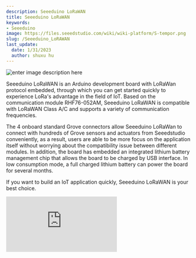 ```yaml
---
description: Seeeduino LoRaWAN
title: Seeeduino LoRaWAN
keywords:
- Seeeduino 
image: https://files.seeedstudio.com/wiki/wiki-platform/S-tempor.png
slug: /Seeeduino_LoRAWAN
last_update:
  date: 1/31/2023
  author: shuxu hu
---
```


![enter image description here](https://files.seeedstudio.com/wiki/Seeeduino_LoRa/img/cover.png)

Seeeduino LoRaWAN is an Arduino development board with LoRaWan protocol embedded, through which you can get started quickly to experience LoRa's advantage in the field of IoT. Based on the communication module RHF76-052AM, Seeeduino LoRaWAN is compatible with LoRaWAN Class A/C and supports a variety of communication frequencies.

The 4 onboard standard Grove connectors allow Seeeduino LoRaWan to connect with hundreds of Grove sensors and actuators from Seeedstudio conveniently, as a result, users are able to be more focus on the application itself without worrying about the compatibility issue between different modules. In addition, the board has embedded an integrated lithium battery management chip that allows the board to be charged by USB interface. In low consumption mode, a full charged lithium battery can power the board for several months.

If you want to build an IoT application quickly, Seeeduino LoRaWAN is your best choice.

<iframe width={800} height={450} src="https://www.youtube.com/embed/4df5kaaKa6I" frameBorder={0} allow="accelerometer; autoplay; encrypted-media; gyroscope; picture-in-picture" allowFullScreen />

|Product Version|Released Date | How to Buy|
|-------|-------------|----------|
|Seeeduino LoRaWAN |Dec 20, 2016|[![enter image description here](https://files.seeedstudio.com/wiki/Seeed-WiKi/docs/images/get_one_now_small.png)](https://www.seeedstudio.com/Seeeduino-LoRaWAN-p-2780.html)|
|Seeeduino LoRaWAN W/GPS |Dec 20, 2016|[![enter image description here](https://files.seeedstudio.com/wiki/Seeed-WiKi/docs/images/get_one_now_small.png)](https://www.seeedstudio.com/Seeeduino-LoRaWAN-W%2FGPS-p-2781.html)|

## Version Change

|Item| Seeeduino LoRaWAN W/GPS | Seeeduino LoRaWAN |
|---|---|---|
|Main Chip|ATSAMD21|ATSAMD21|
|GPS communication|√|x|
|modular|RHF76-052DM|RHF76-052AM|
|modular Release Time|2018|2018|

:::note
    Please update the firmware when the first time to use it. Please always plug 3.7V Lipo battery in case USB power supply is not sufficient.
:::

:::tip
    Seeeduino LoRaWAN W/GPS is consist of GPS module.
:::

## Features

* Minimum current (3.7V lipo battery) - 2mA
* Minimum current (3.7V lipo battery & remove PWR LED) - 80 uA

**Arduino/Processor**

* ATSAMD21G18 @ 48MHz with 3.3V logic/power
* Arduino compatible (based on Arduino Zero bootloader)
* Embedded with lithium battery management chip and status indicator led
* 20 GPIOs
* 4 on-board Grove connectors
* 18 x PWM pins
* 6 x analog inputs
* 1 x analog output (A0)
* 3.3V regulator with 200mA output
* Reset button

**LoRaWAN/RHF76-052**

* 1.45uA sleep current in WOR mode (Spec of the modules, not the board)
* High link budget of 160dB. -140dBm sensitivity and 19dBm Output power.
* Dual band, 434/470MHz and 868/915MHz
  * 19dBm@434MHz/470MHz
  * 14dBm@868MHz/915MHz
* Support LoRaWAN protocol, Class A/C
* Ultra long range communication
* Ultra low power consumption
* Firmware upgrade
* Small size: 23mm X 28mm with 33 pin SMT package

:::warning
    Unlike most Arduino & Genuino boards, the Zero runs at 3.3V. The maximum voltage that the I/O pins can tolerate is 3.3V. Applying voltages higher than 3.3V to any I/O pin could damage the board.
:::

## Specification

| Item|Value|
|--------------|-------------------------------------|
|Microcontroller |ATSAMD21G18, 32-Bit ARM Cortex M0+ |
|Operating Voltage |3.3V|
|Digital I/O Pins |20|
|PWM Pins |All but pins 2 and 7|
|UART |2 (Native and Programming)|
|Analog Input Pins| 6, 12-bit ADC channels|
|Analog Output Pins |1, 10-bit DAC|
|External Interrupts |All pins except pin 4|
|DC Current per I/O Pin |7 mA|
|Flash Memory |256 KB|
|SRAM |32 KB|
|EEPROM |None|
|Clock Speed |48 MHz|
|Lenght |68 mm|
|Width |53 mm|
|Weight |19.6g(without GPS), 19.9(with GPS)|

## Application Ideas

* Internet of Things
* Smart House
* Security
* Smart Grid
* Intelligent Farm
* Intelligent Park

:::tip
    Use Grove modules to expand your application
:::
There are 4 Grove connects on board. If this is your first time to hear about Grove, please put had on [Grove System](https://wiki.seeedstudio.com/Grove_System/) for more details.
In brief, Groves is hundreds of sensor that in standard style, which is consist of sensors, actuators, displays as well as communication.

## Hardware Overview

![enter image description here](https://files.seeedstudio.com/wiki/Seeeduino_LoRa/img/hw_LoRa.png)

* **1.** Micro USB - Programming and supply power to the board
* **2.** Grove connectors
* **3.** JST2.0 Lipo battery input (3.7V) and charge status led
* **4.** DFU Button - Firmware mode button
* **5.** Reset Button
* **6.** Arduino Pinout
* **7.** ICSP pins
* **8.** Firmware mode led
* **9.** Wire antenna
* **A.** uFL antenna
* **B.** RF module - RHF76-052AM
* **C.** ARM Cortex M0 processor - ATSAMD21G18
* **D.** LEDs
  * ***RX/TX*** - blink when data on UART(from/to USB)
  * ***L*** - an led connect to D13
  * ***PWR*** - power

:::tip
    If you want to use the 4 on-board Grove connector, please use digitalWrite(38, HIGH) to open VCC. Otherwise you can't provide power to Grove modules.
:::
**Pin Map**

|Pin Name|GPIO Num|External Interrupt|PWM|Analog In|Analog Out|Function|
|--------|--------|-----------|---|---------|----------|--------|
|0       |#0      |YES        |YES|         |          | RX(Serial)|
|1       |#1      |YES        |YES|         |          | TX(Serial)|
|2       |#2      |YES        |   |         |          |        |
|3       |#3      |YES        |YES|         |          |        |
|4       |#4      |           |YES|         |          |        |
|5       |#5      |YES        |YES|         |          |        |
|6       |#6      |YES        |YES|         |          |        |
|7       |#7      |YES        |   |         |          |        |
|8       |#8      |YES        |YES|         |          |        |
|9       |#9      |YES        |YES|         |          |        |
|10      |#10     |YES        |YES|         |          |        |
|11      |#11     |YES        |YES|         |          |        |
|12      |#12     |YES        |YES|         |          |        |
|13      |#13     |YES        |YES|         |          |        |
|SDA     |#20     |YES        |YES|         |          |        |
|SCL     |#21     |YES        |YES|         |          |        |
|A0      |#A0     |YES        |YES|YES      |YES       |        |
|A1      |#A1     |YES        |YES|YES      |          |        |
|A2      |#A2     |YES        |YES|YES      |          |        |
|A3      |#A3     |YES        |YES|YES      |          |        |
|A4      |#A4     |YES        |YES|YES      |          |Voltage of Battery|
|A5      |#A5     |YES        |YES|YES      |          |Charge Status|

:::note
    All pins can act as Digital Input and Output
:::

## Getting Started

:::note
If this is your first time using Arduino, we highly recommend you to refer to [Getting Started with Arduino](https://wiki.seeedstudio.com/Getting_Started_with_Arduino)
:::

First you need to install the latest Arduino IDE, and [ADD Seeeduino LoRa to your Arduino IDE](https://wiki.seeedstudio.com/Seeed_Arduino_Boards/).

## Install the Driver (For Windows)

When the first time to insert the board, you should get a USB COM device name Seeeduino LoRaWAN that need to install a driver. Click on the below button to download driver for the board.

[![enter image description here](https://files.seeedstudio.com/wiki/Seeeduino_LoRa/img/driver.png)](https://files.seeedstudio.com/wiki/Seeeduino_LoRa/res/driver.zip)

To make sure the driver was installed successful, open your Device Manager to see if **Seeeduino LoRaWAN** exists.

![enter image description here](https://files.seeedstudio.com/wiki/Seeeduino_LoRa/img/device_manager.png)

## 1. Blink

Now we can upload our first demo - Blink to Seeeduino LoRaWAN.

Open your Arduino IDE and click on **File > Examples > 01.Basics > Blink** to open the sketch or copy the blow code:

```c
// the setup function runs once when you press reset or power the board
void setup() {
  // initialize digital pin 13 as an output.
  pinMode(13, OUTPUT);
}

// the loop function runs over and over again forever
void loop() {
  digitalWrite(13, HIGH);   // turn the LED on (HIGH is the voltage level)
  delay(1000);              // wait for a second
  digitalWrite(13, LOW);    // turn the LED off by making the voltage LOW
  delay(1000);              // wait for a second
}
```

And Then,

* Click on **Tools > Board > Seeeduino LoRaWAN**

If you can not find the Seeeduino LoRaWAN, please check [How to Add Seeed boards to Arduino IDE](https://wiki.seeedstudio.com/Seeed_Arduino_Boards/)

* Click on **Tools > Port** to select a right port number. (*Don't choose COM1*)

![enter image description here](https://files.seeedstudio.com/wiki/Seeeduino_LoRa/img/blink1.png)

Then click on the **Upload** button on the left-top of Arduino IDE, seconds later the sketch was uploaded successful.

![enter image description here](https://files.seeedstudio.com/wiki/Seeeduino_LoRa/img/blink2.png)

If the uploading is success, you should the some info in red and please the on-board LED, it's blinking.

![enter image description here](https://files.seeedstudio.com/wiki/Seeeduino_LoRa/img/blink3.png)

## 2. Battery

You can power the board via a 3.7V Lipo battery. There's a JST2.0 cable included, use it if you can't get a battery with JST2.0 connector.

:::warning
    Make sure the positive and negative end of your battery is connected right, otherwise the board may be damaged.
:::
Charge status pin and positive pin of the battery had beed connect to A4 and A5, which allow you to detect the charge status and measure voltage of the battery via coding.

Copy and upload the below code to detect the battery status.

```c++
// battey of Seeeduino LoRaWAN

const int pin_battery_status  = A5;
const int pin_battery_voltage = A4;

void setup() {
    SerialUSB.begin(115200);
    pinMode(pin_battery_status, INPUT);
}

void loop() {

    int a = analogRead(pin_battery_voltage);
    float v = a/1023.0*3.3*11.0;        // there's an 1M and 100k resistor divider
    SerialUSB.print(v, 2);
    SerialUSB.print('\t');
    SerialUSB.println(digitalRead(pin_battery_status));

    delay(1000);
}
```

:::note
    Charge status return 0 while charging, return 1 while charge done or no battery insert.
:::

## 3. Send and Receive Example

There is a well written library for the LoRaWAN modules, for simple applications you even don't need to know much about the protocol about LoRa, which is complex and hard to read.
And please note that you still need some acknowledge about LoRa protocol if you want an advanced application.
You don't need to download the library, it's included in the package already. You can open it at **File > Examples > LoRaWAN**. Those examples include:

* p2p-tx
* p2p-rx
* ABP
* OTAA

You need 2 piece of Seeeduino LoRaWAN to complete this example, one for sending and another for receiving.

### 3.1 P2P Sending

Open your Arduino IDE and click on **File > Examples > LoRaWAN > p2p_tx** to open the sketch or you can copy the code below.
This sketch will broadcast a string "Hello World!" every 3000 ms.

```
// Seduino LoRaWAN - TX example
#include <LoRaWan.h>

void setup(void)
{
    SerialUSB.begin(115200);
    lora.init();
    lora.initP2PMode(433, SF12, BW125, 8, 8, 20);
}

void loop(void)
{
    lora.transferPacketP2PMode("Hello World!");
    SerialUSB.println("Send string.");
    delay(3000);
}
```

### 3.2 P2P Receiving

Open your Arduino IDe and click on **File > Examples > LoRaWAN > p2p_rx** to open the sketch or you can copy the code below.

```
// Seduino LoRaWAN - RX example
#include <LoRaWan.h>

unsigned char buffer[128] = {0, };

void setup(void)
{
    SerialUSB.begin(115200);
    lora.init();
    lora.initP2PMode(433, SF12, BW125, 8, 8, 20);
}

void loop(void)
{
    short length = 0;
    short rssi = 0;

    memset(buffer, 0, 128);
    length = lora.receivePacketP2PMode(buffer, 128,  &rssi, 1);

    if(length)
    {
        SerialUSB.print("Length is: ");
        SerialUSB.println(length);
        SerialUSB.print("RSSI is: ");
        SerialUSB.println(rssi);
        SerialUSB.print("Data is: ");
        for(unsigned char i = 0; i < length; i ++)
        {
            SerialUSB.print("0x");
            SerialUSB.print(buffer[i], HEX);
            SerialUSB.print(" ");
        }
        SerialUSB.println();
    }
}
```

After both of the sketch is well uploaded, open the serial monitor of the receiving board, check if you can get some data as below.

![enter image description here](https://files.seeedstudio.com/wiki/Seeeduino_LoRa/img/monitor_rx.png)

### 3.3 ABP

* Step 1. Please refer to [LoRa/LoRaWAN Gateway Kit](https://wiki.seeedstudio.com/LoRa_LoRaWan_Gateway_Kit/) to setup gateway first.  
* Step 2. Connect the [Grove-Temperature_and_Humidity_Sensor_Pro](https://wiki.seeedstudio.com/Grove-Temperature_and_Humidity_Sensor_Pro/) to D2 port of base shield.
* Step 3. Connect the base shield to Seeeduino Lorawan.
* Step 4. Download [DHT Library](https://files.seeedstudio.com/wiki/Seeeduino_LoRa/res/DHT.zip) and unzip to arduino library folder.
* Step 5. Copy below code to arduino IDE and upload.

```c++

#include <LoRaWan.h>
#include "DHT.h"

#define DHTPIN            2   
#define DHTTYPE           DHT22
DHT dht(DHTPIN, DHTTYPE);
unsigned char data[2] = {1, 2};
char buffer[256];

void setup(void)
{     
    dht.begin();
    
    SerialUSB.begin(115200);
    //while(!SerialUSB);
    
    lora.init();
    
    memset(buffer, 0, 256);
    lora.getVersion(buffer, 256, 1);
    SerialUSB.print(buffer); 
    
    memset(buffer, 0, 256);
    lora.getId(buffer, 256, 1);
    SerialUSB.print(buffer);
    
    lora.setKey("2B7E151628AED2A6ABF7158809CF4F3C", "2B7E151628AED2A6ABF7158809CF4F3C", "2B7E151628AED2A6ABF7158809CF4F3C");
    
    lora.setDeciveMode(LWABP);
    lora.setDataRate(DR0, EU868);
    
    lora.setChannel(0, 867.7);
    lora.setChannel(1, 867.9);
    lora.setChannel(2, 868.8);
    
    lora.setReceiceWindowFirst(0, 867.7);
    lora.setReceiceWindowSecond(869.5, DR3);
    
    lora.setDutyCycle(false);
    lora.setJoinDutyCycle(false);
    
    lora.setPower(14);
}

void loop(void)
{   
    bool result = false;

    delay(2000);
    int h = dht.readHumidity();
    int t = dht.readTemperature();
    
    //result = lora.transferPacket("Hello World!", 10);
    result = lora.transferPacket(data, 2, 10);
    data[0] = h;
    data[1] = t;
    
    if(result)
    {
        short length;
        short rssi;
        
        memset(buffer, 0, 256);
        length = lora.receivePacket(buffer, 256, &rssi);
        
        if(length)
        {
            SerialUSB.print("Length is: ");
            SerialUSB.println(length);
            SerialUSB.print("RSSI is: ");
            SerialUSB.println(rssi);
            SerialUSB.print("Data is: ");
            for(unsigned char i = 0; i < length; i ++)
            {
                SerialUSB.print("0x");
                SerialUSB.print(buffer[i], HEX);
                SerialUSB.print(" ");
            }
            SerialUSB.println();
        }
    }
}

```

* Step 6. For local server, click Application->Seeed(the name of the Application you just added)->View application data, you will see the data you've just sent from the Seeeduino_LoRAWAN. For Loriot Server, go to Dashboard -> Applications -> SampleApp ->Device , click the Node Device EUI or DevAddr, you will find the data you've just sent here.

### 3.4 OTAA

* Step 1. Please refer to [User Manual](https://files.seeedstudio.com/wiki/LoRaWAN_Gateway-868MHz_Kit_with_Raspberry_Pi_3/res/RHF-UM01649-IoT-Discovery-User-Manual-seeed-v2.1.pdf) Session 3.2.3 to setup the gateway.
* Step 2. For seeeduino Lorawan, Please open your Arduino IDE and click on **File > Examples > LoRaWAN > OTAA** and refer the code.

```c++
#include <LoRaWan.h>


unsigned char data[10] = {1, 2, 3, 4, 5, 6, 7, 8, 9, 0xA,};
char buffer[256];


void setup(void)
{
    SerialUSB.begin(115200);
    while(!SerialUSB);
    
    lora.init();
    
    memset(buffer, 0, 256);
    lora.getVersion(buffer, 256, 1);
    SerialUSB.print(buffer); 
    
    memset(buffer, 0, 256);
    lora.getId(buffer, 256, 1);
    SerialUSB.print(buffer);
    
    lora.setKey("2B7E151628AED2A6ABF7158809CF4F3C", "2B7E151628AED2A6ABF7158809CF4F3C", "2B7E151628AED2A6ABF7158809CF4F3C");
    
    lora.setDeciveMode(LWOTAA);
    lora.setDataRate(DR0, EU868);
    
    lora.setChannel(0, 868.1);
    lora.setChannel(1, 868.3);
    lora.setChannel(2, 868.5);
    
    lora.setReceiceWindowFirst(0, 868.1);
    lora.setReceiceWindowSecond(869.5, DR3);
    
    lora.setDutyCycle(false);
    lora.setJoinDutyCycle(false);
    
    lora.setPower(14);
    
    while(!lora.setOTAAJoin(JOIN));
}

void loop(void)
{   
    bool result = false;
    
    result = lora.transferPacket("Hello World!", 10);
    //result = lora.transferPacket(data, 10, 10);
    
    if(result)
    {
        short length;
        short rssi;
        
        memset(buffer, 0, 256);
        length = lora.receivePacket(buffer, 256, &rssi);
        
        if(length)
        {
            SerialUSB.print("Length is: ");
            SerialUSB.println(length);
            SerialUSB.print("RSSI is: ");
            SerialUSB.println(rssi);
            SerialUSB.print("Data is: ");
            for(unsigned char i = 0; i < length; i ++)
            {
                SerialUSB.print("0x");
                SerialUSB.print(buffer[i], HEX);
                SerialUSB.print(" ");
            }
            SerialUSB.println();
        }
    }
}
```

## 4. GPS Data

:::note
    This chapter works with Seeeduino LoRaWAN W/GPS only.
:::

### 4.1 NMEA

* Step 1. Copy below code you Seeeduino LoRaWAN W/GPS.

```c++
void setup()
{
    Serial2.begin(9600);
    Serial.begin(115200);
}
 
void loop()
{
    while(Serial2.available())
    {
        Serial.write(Serial2.read());
    }
    while(Serial.available())
    {
        Serial2.write(Serial.read());
    }
}
```

* Step 2. Open Serial Monitor then you will get data from GPS.

![enter image description here](https://files.seeedstudio.com/wiki/Seeeduino_LoRa/img/gps.png)

### 4.2 Lat and Lng

Thanks for **Todd Krein** for sharing the example in Github. Please download the [TinyGPS++ library](https://files.seeedstudio.com/wiki/Seeeduino_LoRa/res/TinyGPSPlus-master.zip) and then copy below code to Seeeduino Lorawan.

```c++
#define USE_GPS 1
 
#include "LoRaWan.h"
 
#ifdef USE_GPS
#include "TinyGPS++.h"
TinyGPSPlus gps;
#endif
 
 
void setup(void)
{
 
    char c;
#ifdef USE_GPS
    bool locked;
#endif
 
    SerialUSB.begin(115200);
    while(!SerialUSB);
 
    lora.init();
    lora.setDeviceReset();
 
#ifdef USE_GPS
    Serial2.begin(9600);     // open the GPS
    locked = false;
 
    // For S&G, let's get the GPS fix now, before we start running arbitary
    // delays for the LoRa section
 
    while (!gps.location.isValid()) {
      while (Serial2.available() > 0) {
        if (gps.encode(c=Serial2.read())) {
          displayInfo();
          if (gps.location.isValid()) {
//            locked = true;
            break;
          }
        }
//        SerialUSB.print(c);
      }
 
//      if (locked)
//        break;
 
      if (millis() > 15000 && gps.charsProcessed() < 10)
      {
        SerialUSB.println(F("No GPS detected: check wiring."));
        SerialUSB.println(gps.charsProcessed());
        while(true);
      } 
      else if (millis() > 20000) {
        SerialUSB.println(F("Not able to get a fix in alloted time."));     
        break;
      }
    }
#endif
}
 
 
void loop(void)
{
//displayInfo();
//delay(1000);
}
 
void displayInfo()
{
  SerialUSB.print(F("Location: ")); 
  if (gps.location.isValid())
  {
    SerialUSB.print(gps.location.lat(), 6);
    SerialUSB.print(F(","));
    SerialUSB.print(gps.location.lng(), 6);
  }
  else
  {
    SerialUSB.print(F("INVALID"));
  }
 
  SerialUSB.print(F("  Date/Time: "));
  if (gps.date.isValid())
  {
    SerialUSB.print(gps.date.month());
    SerialUSB.print(F("/"));
    SerialUSB.print(gps.date.day());
    SerialUSB.print(F("/"));
    SerialUSB.print(gps.date.year());
  }
  else
  {
    SerialUSB.print(F("INVALID"));
  }
 
  SerialUSB.print(F(" "));
  if (gps.time.isValid())
  {
    if (gps.time.hour() < 10) SerialUSB.print(F("0"));
    SerialUSB.print(gps.time.hour());
    SerialUSB.print(F(":"));
    if (gps.time.minute() < 10) SerialUSB.print(F("0"));
    SerialUSB.print(gps.time.minute());
    SerialUSB.print(F(":"));
    if (gps.time.second() < 10) SerialUSB.print(F("0"));
    SerialUSB.print(gps.time.second());
    SerialUSB.print(F("."));
    if (gps.time.centisecond() < 10) SerialUSB.print(F("0"));
    SerialUSB.print(gps.time.centisecond());
  }
  else
  {
    SerialUSB.print(F("INVALID"));
  }
 
  SerialUSB.println();
}

```

## 5. Low Power

The minimum current is 80uA(for Seeeduino LoRaWAN) under our testing.
Please follow below steps.

1. Remove PWR LED (If you don't remove this LED, the current will > 2mA)
2. Remove CHG LED
3. Upload below code to your board.

```
#include <LoRaWan.h>
#include <EnergySaving.h>

EnergySaving nrgSave;

void blink()
{
    for(unsigned char i = 0; i < 5; i ++)
    {
        digitalWrite(13,HIGH);
        delay(500);
        digitalWrite(13,LOW);
        delay(500);
    }
}

void setup()
{
    for(unsigned char i = 0; i < 26; i ++)      // important, set all pins to HIGH to save power
    {
        pinMode(i, OUTPUT);
        digitalWrite(i, HIGH);
    }

    lora.init();
    blink();    
    lora.setDeviceLowPower();
    blink();    
    nrgSave.begin(WAKE_EXT_INTERRUPT, 7, dummy);    // buton on D7 to wake up the board
    nrgSave.standby();
}

void loop()
{
    blink();
    nrgSave.standby();
}

void dummy(void)
{
    // do something
}

// END File
```

## 6. Update firmware

If you want to check version of you board, please upload below code to your board.

```c++
void setup()
{
    Serial1.begin(9600);
    SerialUSB.begin(115200);
}

void loop()
{
    while(Serial1.available())
    {
        SerialUSB.write(Serial1.read());
    }
    while(SerialUSB.available())
    {
        Serial1.write(SerialUSB.read());
    }
}
```

Open your Serial Monitor and INPUT

```
AT+VER
```

Then you will get the version of your board.

:::note
    If your Seeeduino LoRawan board is an AM version, it cannot support V3 firmware, you need DM version to update the firmware to above 3.0.Because V3 firmware is too large,  AM flash is too small.
:::  

![enter image description here](https://files.seeedstudio.com/wiki/Seeeduino_LoRa/img/VER.png)

The firmware version of is 2.0.10, if you want to update firmware, few steps need to follow.

* Step 1. Copy and upload below code to your board.

```c
// Update firmware to RHF76-052AM
#include <Arduino.h>

void setup()
{
    SerialDBG.begin(115200);
    SerialUSB.begin(115200);
}

void loop()
{
    while(SerialDBG.available())
    {
        SerialUSB.write(SerialDBG.read());
    }
    while(SerialUSB.available())
    {
        SerialDBG.write(SerialUSB.read());
    }
}

```

* Step 2. Remove the board form USB and reconnect again, then press the DFU Button, after the Firmware mode led blinking you can go to the next step.

* Step 3. Click to download the latest firmware, which is a .bin file.

[![enter image description here](https://files.seeedstudio.com/wiki/Seeeduino_LoRa/img/firmware_bin.png)](https://files.seeedstudio.com/wiki/Seeeduino_LoRa/res/rhf76-052am-v2.0.10-20160923.ebin%202.bin)

* Step 4. Open PuTTy and connect to the board

![enter image description here](https://files.seeedstudio.com/wiki/Seeeduino_LoRa/img/firmware_1.png)

:::tip
    You can find the latest PuTTy here: [http://www.extraputty.com/download.php](http://www.extraputty.com/download.php)
:::

* Step 5. After connect your board to PuTTy successful, you will find the char 'C' print on the monitor continually.
Click on **Files Transfer > Ymodem > Send**, and select the .bin file we had downloaded at Step4.

* Step 6. Then the updating is started.
![enter image description here](https://files.seeedstudio.com/wiki/Seeeduino_LoRa/img/firmware_4.png)

## FAQ

**Q1: Seeeduino Lorawan stopped being recognized by PC**

**A1:** Quickly double-tapping the reset buton to recover the board.

**Q2：Seeeduino Lorawan don't have Examples > LoRaWAN**

**A2:** Click [this](https://github.com/SeeedDocument/seeeduino_LoraWan) to get it.

## Schematic Online Viewer

<div className="altium-ecad-viewer" data-project-src="https://files.seeedstudio.com/wiki/Seeeduino_LoRa/res/202001246 Seeeduino LoRaWAN Eagle.zip" style={{borderRadius: '0px 0px 4px 4px', height: 500, borderStyle: 'solid', borderWidth: 1, borderColor: 'rgb(241, 241, 241)', overflow: 'hidden', maxWidth: 1280, maxHeight: 700, boxSizing: 'border-box'}}>
</div>

## Resources

* [Schematics in Eagle](https://files.seeedstudio.com/wiki/Seeeduino_LoRa/res/202001246 Seeeduino LoRaWAN Eagle.zip)
* [Sketchup file(3D)](https://files.seeedstudio.com/wiki/Seeeduino_LoRa/res/Seeeduino LoRaWAN.skp)
* [CE certification of RHF 76-052](https://files.seeedstudio.com/wiki/Seeeduino_LoRa/res/ce-rhf76-052.pdf)
* [RHF76-052 Firmware V2.0.10](https://files.seeedstudio.com/wiki/Seeeduino_LoRa/res/rhf76-052am-v2.0.10-20160923.ebin 2.bin)
* [RHF76-052 Firmware V2.1.16AM](https://files.seeedstudio.com/wiki/Seeeduino_LoRa/res/rhf76-052am-v2.1.16-20171203.ebin.bin)
* [RHF76-052 Firmware V2.1.19AM](https://files.seeedstudio.com/wiki/Seeeduino_LoRa/res/rhf76-052am-v2.1.19-20180525.ebin.bin)
* [RHF76-052 Firmware V3.3.1DM](https://files.seeedstudio.com/wiki/Seeeduino_LoRa/res/rhf76-052dm-v3.3.1-20180707.ebin(1).bin)
* [RHF76-052 Firmware V3.5.13DM](https://files.seeedstudio.com/wiki/Seeeduino_LoRa/res/rhf76-052dm-v3.5.13-20190916.ebin.bin)
* [Datasheet of RHF76-052AM/DM](https://files.seeedstudio.com/wiki/Seeeduino_LoRa/res/rhf-ds01500_rhf76-052_datasheet_v03.pdf)
* [Datasheet of GPS Chip L70B-M39](https://files.seeedstudio.com/wiki/Seeeduino_LoRa/res/L70B-M39.pdf)
* [Azure IoT Edge LoRaWAN](https://github.com/Azure/iotedge-lorawan-starterkit/)
* [[RHF-PS01709]LoRaWAN Class ABC AT Command Specification](https://files.seeedstudio.com/wiki/Seeeduino_LoRa/res/AT-Command-Specificationv1.2.pdf)

## Projects

**LoRa IoTea**: An automatic information collection system applied to tea plantation. It is part of intelligent agricultural information collection.

<iframe frameBorder={0} height="327.5" scrolling="no" src="https://www.hackster.io/SeeedStudio/seeed-lora-iotea-solution-b5ee95/embed" width={350} />

## Tech Support & Product Discussion

   <br />
 Thank you for choosing our products! We are here to provide you with different support to ensure that your experience with our products is as smooth as possible. We offer several communication channels to cater to different preferences and needs.

<div class="button_tech_support_container">
<a href="https://forum.seeedstudio.com/" class="button_forum"></a> 
<a href="https://www.seeedstudio.com/contacts" class="button_email"></a>
</div>

<div class="button_tech_support_container">
<a href="https://discord.gg/eWkprNDMU7" class="button_discord"></a> 
<a href="https://github.com/Seeed-Studio/wiki-documents/discussions/69" class="button_discussion"></a>
</div>
